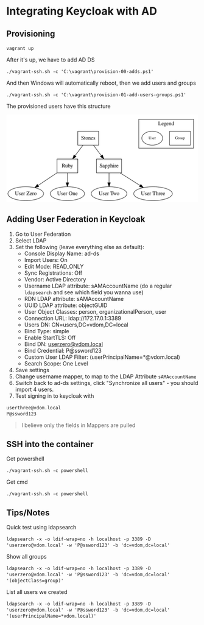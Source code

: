 # Integrating Keycloak with AD

## Provisioning

```
vagrant up
```

After it's up, we have to add AD DS

```
./vagrant-ssh.sh -c 'C:\vagrant\provision-00-adds.ps1'
```

And then Windows will automatically reboot, then we add users and groups

```
./vagrant-ssh.sh -c 'C:\vagrant\provision-01-add-users-groups.ps1'
```

The provisioned users have this structure

![structure](./provisioned-ad-structure.svg)

## Adding User Federation in Keycloak

1. Go to User Federation
2. Select LDAP
3. Set the following (leave everything else as default):
   + Console Display Name: ad-ds
   + Import Users: On
   + Edit Mode: READ_ONLY
   + Sync Registrations: Off
   + Vendor: Active Directory
   + Username LDAP attribute: sAMAccountName (do a regular `ldapsearch` and see
     which field you wanna use)
   + RDN LDAP attribute: sAMAccountName
   + UUID LDAP attribute: objectGUID
   + User Object Classes: person, organizationalPerson, user
   + Connection URL: ldap://172.17.0.1:3389
   + Users DN: CN=users,DC=vdom,DC=local
   + Bind Type: simple
   + Enable StartTLS: Off
   + Bind DN: userzero@vdom.local
   + Bind Credential: P@ssword123
   + Custom User LDAP Filter: (userPrincipalName=*@vdom.local)
   + Search Scope: One Level
4. Save settings
5. Change username mapper, to map to the LDAP Attribute `sAMAccountName`
6. Switch back to ad-ds settings, click "Synchronize all users" - you should import 4 users.
7. Test signing in to keycloak with

```
userthree@vdom.local
P@ssword123
```

> I believe only the fields in Mappers are pulled

## SSH into the container

Get powershell

```
./vagrant-ssh.sh -c powershell
```

Get cmd

```
./vagrant-ssh.sh -c powershell
```

## Tips/Notes

Quick test using ldapsearch

```
ldapsearch -x -o ldif-wrap=no -h localhost -p 3389 -D 'userzero@vdom.local' -w 'P@ssword123' -b 'dc=vdom,dc=local'
```

Show all groups

```
ldapsearch -x -o ldif-wrap=no -h localhost -p 3389 -D 'userzero@vdom.local' -w 'P@ssword123' -b 'dc=vdom,dc=local' '(objectClass=group)'
```

List all users we created

```
ldapsearch -x -o ldif-wrap=no -h localhost -p 3389 -D 'userzero@vdom.local' -w 'P@ssword123' -b 'dc=vdom,dc=local' '(userPrincipalName=*vdom.local)'
```
